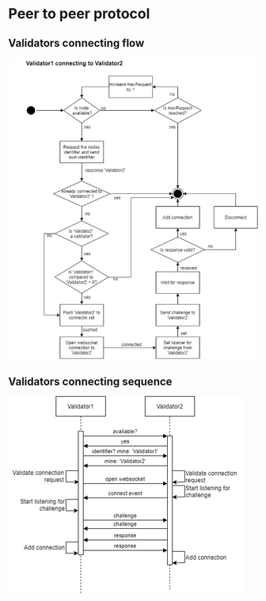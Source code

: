 # Peer to peer protocol

## Validators connecting flow
![](../diagrams/p2p_ablauf.drawio.png)

## Validators connecting sequence
![](../diagrams/sequence_p2p.drawio.png)
